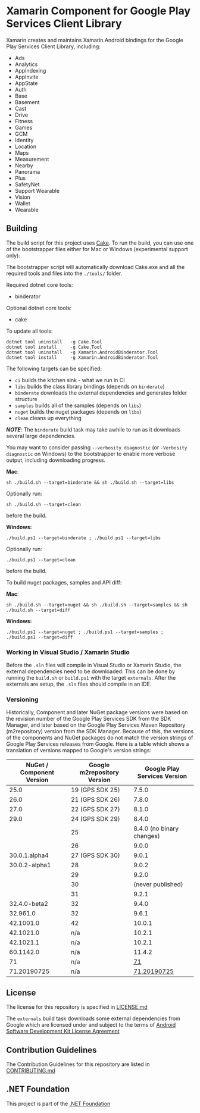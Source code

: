 # Xamarin Component for Google Play Services Client Library

Xamarin creates and maintains Xamarin.Android bindings for the Google Play Services Client Library, including:

 - Ads
 - Analytics
 - AppIndexing
 - AppInvite
 - AppState
 - Auth
 - Base
 - Basement
 - Cast
 - Drive
 - Fitness
 - Games
 - GCM
 - Identity
 - Location
 - Maps
 - Measurement
 - Nearby
 - Panorama
 - Plus
 - SafetyNet
 - Support Wearable
 - Vision
 - Wallet
 - Wearable



## Building

The build script for this project uses [Cake](http://cakebuild.net).  To run the build, you can use one of the bootstrapper files either for Mac or Windows (experimental support only):

The bootstrapper script will automatically download Cake.exe and all the required tools and files into the `./tools/` folder.

Required dotnet core tools:

* binderator

Optional dotnet core tools:

* cake

To update all tools: 

	dotnet tool uninstall 	-g Cake.Tool
	dotnet tool install 	-g Cake.Tool	
	dotnet tool uninstall 	-g Xamarin.AndroidBinderator.Tool
	dotnet tool install 	-g Xamarin.AndroidBinderator.Tool

The following targets can be specified:

 - `ci` builds the kitchen sink - what we run in CI
 - `libs` builds the class library bindings (depends on `binderate`)
 - `binderate` downloads the external dependencies and generates folder structure
 - `samples` builds all of the samples (depends on `libs`)
 - `nuget` builds the nuget packages (depends on `libs`)
 - `clean` cleans up everything

***NOTE***: The `binderate` build task may take awhile to run as it downloads several large dependencies.

You may want to consider passing `--verbosity diagnostic` (or `-Verbosity diagnostic` on Windows) to the bootstrapper to enable more verbose output, including downloading progress.

**Mac**:

```
sh ./build.sh --target=binderate && sh ./build.sh --target=libs
```

Optionally run:

```
sh ./build.sh --target=clean
```

before the build.

**Windows:**

```
./build.ps1 --target=binderate ; ./build.ps1 --target=libs
```

Optionally run:

```
./build.ps1 --target=clean
```

before the build.

To build nuget packages, samples and API diff:

**Mac**:

```
sh ./build.sh --target=nuget && sh ./build.sh --target=samples && sh ./build.sh --target=diff
```

**Windows:**

```
./build.ps1 --target=nuget ; ./build.ps1 --target=samples ; ./build.ps1 --target=diff
```

### Working in Visual Studio / Xamarin Studio

Before the `.sln` files will compile in Visual Studio or Xamarin Studio, the external dependencies need to be downloaded.  This can be done by running the `build.sh` or `build.ps1` with the target `externals`.  After the externals are setup, the `.sln` files should compile in an IDE.


### Versioning

Historically, Component and later NuGet package versions were based on the revision number of the Google Play Services SDK from the SDK Manager, and later based on the Google Play Services Maven Repository (m2repository) version from the SDK Manager.  Because of this, the versions of the components and NuGet packages do not match the version strings of Google Play Services releases from Google.  Here is a table which shows a translation of versions mapped to Google's version strings:


| NuGet / Component Version |  Google m2repository Version | Google Play Services Version       |
|---------------------------|------------------------------|------------------------------------|
| 25.0                      | 19 (GPS SDK 25)              | 7.5.0                              |
| 26.0                      | 21 (GPS SDK 26)              | 7.8.0                              |
| 27.0                      | 22 (GPS SDK 27)              | 8.1.0                              |
| 29.0                      | 24 (GPS SDK 29)              | 8.4.0                              |
|                           | 25                           | 8.4.0 (no binary changes)          |
|                           | 26                           | 9.0.0                              |
| 30.0.1.alpha4             | 27 (GPS SDK 30)              | 9.0.1                              |
| 30.0.2-alpha1             | 28                           | 9.0.2                              |
|                           | 29                           | 9.2.0                              |
|                           | 30                           | (never published)                  |
|                           | 31                           | 9.2.1                              |
| 32.4.0-beta2              | 32                           | 9.4.0                              |
| 32.961.0                  | 32                           | 9.6.1                              |
| 42.1001.0                 | 42                           | 10.0.1                             |
| 42.1021.0                 | n/a                          | 10.2.1                             |
| 42.1021.1                 | n/a                          | 10.2.1                             |
| 60.1142.0                 | n/a                          | 11.4.2                             |
| 71                        | n/a                          | [71][71]                           |
| 71.20190725               | n/a                          | [71.20190725][71.20190725]         |


[71]: https://github.com/xamarin/GooglePlayServicesComponents/blob/46fb07d8724f6c2342ff2b36bd332cc70106bab3/config.json
[71.20190725]: https://github.com/xamarin/GooglePlayServicesComponents/blob/46fb07d8724f6c2342ff2b36bd332cc70106bab3/config.json


## License

The license for this repository is specified in 
[LICENSE.md](LICENSE.md)

The `externals` build task downloads some external dependencies from Google which are licensed under and subject to the terms of [Android Software Development Kit License Agreement](http://developer.android.com/sdk/terms.html)


## Contribution Guidelines
The Contribution Guidelines for this repository are listed in [CONTRIBUTING.md](.github/CONTRIBUTING.md)

## .NET Foundation
This project is part of the [.NET Foundation](http://www.dotnetfoundation.org/projects)

